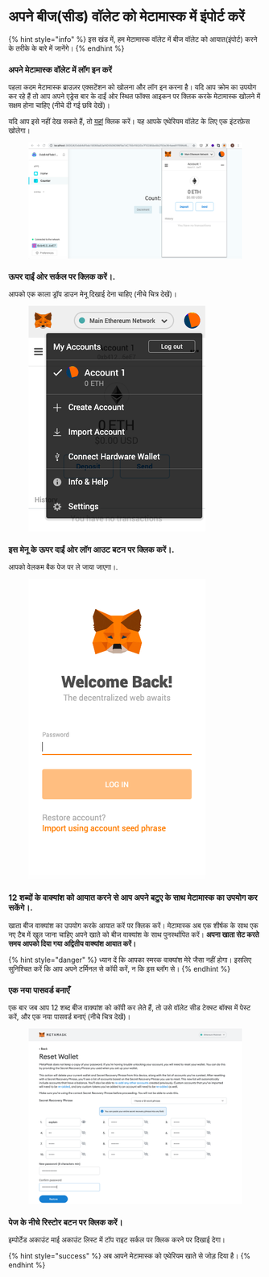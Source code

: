 # अपने बीज(सीड) वॉलेट को मेटामास्क में इंपोर्ट करें

{% hint style="info" %}
इस खंड में, हम मेटामास्क वॉलेट में बीज वॉलेट को आयात(इंपोर्ट) करने के तरीके के बारे में जानेंगे।
{% endhint %}

### अपने मेटामास्क वॉलेट में लॉग इन करें

पहला कदम मेटामास्क ब्राउज़र एक्सटेंशन को खोलना और लॉग इन करना है। यदि आप क्रोम का उपयोग कर रहे हैं तो आप अपने एड्रेस बार के दाईं ओर स्थित फॉक्स आइकन पर क्लिक करके मेटामास्क खोलने में सक्षम होना चाहिए (नीचे दी गई छवि देखें)।

यदि आप इसे नहीं देख सकते हैं, तो [यहां](https://chrome.google.com/webstore/search/metamask) क्लिक करें। यह आपके एथेरियम वॉलेट के लिए एक इंटरफ़ेस खोलेगा।

<figure><img src="../../.gitbook/assets/m-3.png" alt=""><figcaption></figcaption></figure>

### ऊपर दाईं ओर सर्कल पर क्लिक करें।.

आपको एक काला ड्रॉप डाउन मेनू दिखाई देना चाहिए (नीचे चित्र देखें)।

<figure><img src="../../.gitbook/assets/m-4.png" alt=""><figcaption></figcaption></figure>

### इस मेनू के ऊपर दाईं ओर लॉग आउट बटन पर क्लिक करें।.

आपको वेलकम बैक पेज पर ले जाया जाएगा।.

<figure><img src="../../.gitbook/assets/m-5.png" alt=""><figcaption></figcaption></figure>

### 12 शब्दों के वाक्यांश को आयात करने से आप अपने बटुए के साथ मेटामास्क का उपयोग कर सकेंगे।.

खाता बीज वाक्यांश का उपयोग करके आयात करें पर क्लिक करें। मेटामास्क अब एक शीर्षक के साथ एक नए टैब में खुल जाना चाहिए अपने खाते को बीज वाक्यांश के साथ पुनर्स्थापित करें। **अपना खाता सेट करते समय आपको दिया गया अद्वितीय वाक्यांश आयात करें।**

{% hint style="danger" %}
ध्यान दें कि आपका स्मरक वाक्यांश मेरे जैसा नहीं होगा। इसलिए सुनिश्चित करें कि आप अपने टर्मिनल से कॉपी करें, न कि इस ब्लॉग से।
{% endhint %}

### एक नया पासवर्ड बनाएँ

एक बार जब आप 12 शब्द बीज वाक्यांश को कॉपी कर लेते हैं, तो उसे वॉलेट सीड टेक्स्ट बॉक्स में पेस्ट करें, और एक नया पासवर्ड बनाएं (नीचे चित्र देखें)।

<figure><img src="../../.gitbook/assets/seed pw.png" alt=""><figcaption></figcaption></figure>

### पेज के नीचे रिस्टोर बटन पर क्लिक करें।

इम्पोर्टेड अकाउंट माई अकाउंट लिस्ट में टॉप राइट सर्कल पर क्लिक करने पर दिखाई देगा।

{% hint style="success" %}
अब आपने मेटामास्क को एथेरियम खाते से जोड़ दिया है।
{% endhint %}
